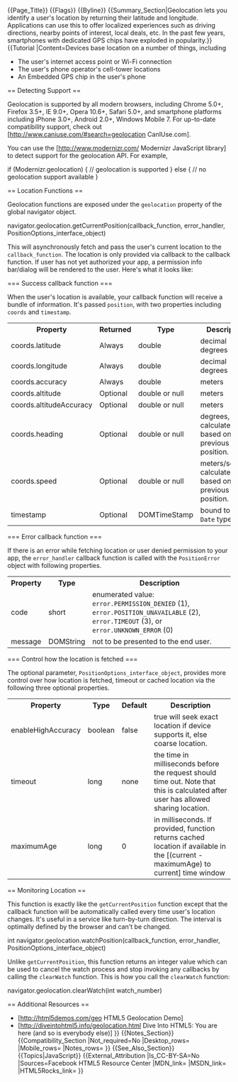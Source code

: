 {{Page_Title}}
{{Flags}}
{{Byline}}
{{Summary_Section|Geolocation lets you identify a user's location by returning their latitude and longitude. Applications can use this to offer localized experiences such as driving directions, nearby points of interest, local deals, etc. In the past few years, smartphones with dedicated GPS chips have exploded in popularity.}}
{{Tutorial
|Content=Devices base location on a number of things, including

* The user's internet access point or Wi-Fi connection
* The user's phone operator's cell-tower locations
* An Embedded GPS chip in the user's phone

== Detecting Support ==

Geolocation is supported by all modern browsers, including Chrome 5.0+, Firefox 3.5+, IE 9.0+, Opera 10.6+, Safari 5.0+, and smartphone platforms including iPhone 3.0+, Android 2.0+, Windows Mobile 7. For up-to-date compatibility support, check out [http://www.caniuse.com/#search=geolocation CanIUse.com].

You can use the [http://www.modernizr.com/ Modernizr JavaScript library] to detect support for the geolocation API. For example,

 if (Modernizr.geolocation) {
   // geolocation is supported
 } else {
   // no  geolocation support available
 }

== Location Functions ==

Geolocation functions are exposed under the <code>geolocation</code> property of the global navigator object.

 navigator.geolocation.getCurrentPosition(callback_function, error_handler, PositionOptions_interface_object)

This will asynchronously fetch and pass the user's current location to the <code>callback_function</code>. The location is only provided via callback to the callback function. If user has not yet authorized your app, a permission info bar/dialog will be rendered to the user.  Here's what it looks like:
 

=== Success callback function ===

When the user's location is available, your callback function will receive a bundle of information.  It's passed <code>position</code>, with two properties including <code>coords</code> and <code>timestamp</code>.

<table>
  <tr>
   <th> Property </th>
   <th> Returned </th>
   <th> Type </th>
   <th> Description </th>
   <th> Example data </th>
  </tr>
  <tr>
    <td> coords.latitude </td>
    <td> Always </td>
    <td> double </td>
    <td> decimal degrees </td>
    <td> 37.774929 </td>
  </tr>
  <tr>
    <td> coords.longitude </td>
    <td> Always </td>
    <td> double </td>
    <td> decimal degrees </td>
    <td> -122.419415 </td>
  </tr>
  <tr>
    <td> coords.accuracy </td>
    <td> Always </td>
    <td> double </td>
    <td> meters </td>
    <td> 50 </td>
  </tr>
  <tr>
    <td> coords.altitude </td>
    <td> Optional </td>
    <td> double or null </td>
    <td> meters </td>
    <td> 150 </td>
  </tr>
  <tr>
    <td> coords.altitudeAccuracy </td>
    <td> Optional </td>
    <td> double or null </td>
    <td> meters </td>
    <td> 8 </td>
  </tr>
  <tr>
    <td> coords.heading </td>
    <td> Optional </td>
    <td> double or null </td>
    <td> degrees, calculated based on previous position. </td>
    <td> 20 </td>
  </tr>
  <tr>
    <td> coords.speed </td>
    <td> Optional </td>
    <td> double or null </td>
    <td> meters/second, calculated based on previous position. </td>
    <td> 10 </td>
  </tr>
  <tr>
    <td> timestamp </td>
    <td> Optional </td>
    <td> DOMTimeStamp </td>
    <td> bound to the <code>Date</code> type </td>
    <td> 1314300437317 </td>
  </tr>
</table>

=== Error callback function ===

If there is an error while fetching location or user denied permission to your app, the <code>error_handler</code> callback function is called with the <code>PositionError</code> object with following properties.

<table>
  <tr>
 	<th> Property </th>
    <th> Type </th>
    <th> Description </th>
  </tr>
  <tr>
    <td> code </td>
    <td> short </td>
    <td> enumerated value: <code>error.PERMISSION_DENIED</code> (1), <code>error.POSITION_UNAVAILABLE</code> (2), <code>error.TIMEOUT</code> (3), or <code>error.UNKNOWN_ERROR</code> (0) </td>
  </tr>
  <tr>
    <td> message </td>
    <td> DOMString </td>
    <td> not to be presented to the end user. </td>
  </tr>
</table>

=== Control how the location is fetched ===

The optional parameter, <code>PositionOptions_interface_object</code>, provides more control over how location is fetched, timeout or cached location via the following three optional properties.

<table>
  <tr>
 	<th> Property </th>
    <th> Type </th>
    <th> Default </th>
    <th> Description </th>
  </tr>
  <tr>
    <td> enableHighAccuracy </td>
    <td> boolean </td>
    <td> false </td>
    <td> true will seek exact location if device supports it, else coarse location. </td>
  </tr>
  <tr>
    <td> timeout </td>
    <td> long </td>
    <td> none </td>
    <td> the time in milliseconds before the request should time out. Note that this is calculated after user has allowed sharing location.</td>
  </tr>
  <tr>
    <td> maximumAge </td>
    <td> long </td>
    <td> 0 </td>
    <td> in milliseconds. If provided, function returns cached location if available in the [(current - maximumAge) to current] time window</td>
  </tr>
</table>

== Monitoring Location ==

This function is exactly like the <code>getCurrentPosition</code> function except that the callback function will be automatically called every time user's location changes.  It's useful in a service like turn-by-turn direction. The interval is optimally defined by the browser and can't be changed.

 int navigator.geolocation.watchPosition(callback_function, error_handler, PositionOptions_interface_object)

Unlike <code>getCurrentPosition</code>, this function returns an integer value which can be used to cancel the watch process and stop invoking any callbacks by calling the <code>clearWatch</code> function.  This is how you call the <code>clearWatch</code> function:

 navigator.geolocation.clearWatch(int watch_number)

== Additional Resources ==

* [http://html5demos.com/geo HTML5 Geolocation Demo]
* [http://diveintohtml5.info/geolocation.html Dive Into HTML5: You are here (and so is everybody else)]
}}
{{Notes_Section}}
{{Compatibility_Section
|Not_required=No
|Desktop_rows=
|Mobile_rows=
|Notes_rows=
}}
{{See_Also_Section}}
{{Topics|JavaScript}}
{{External_Attribution
|Is_CC-BY-SA=No
|Sources=Facebook HTML5 Resource Center
|MDN_link=
|MSDN_link=
|HTML5Rocks_link=
}}